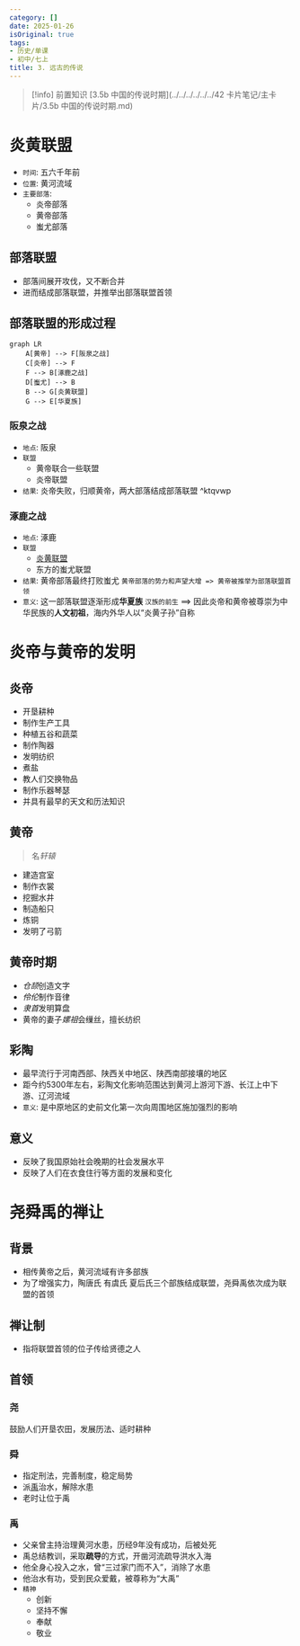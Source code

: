 ```yaml
---
category: []
date: 2025-01-26
isOriginal: true
tags:
- 历史/单课
- 初中/七上
title: 3. 远古的传说
---
```

> [!info] 前置知识
> [3.5b 中国的传说时期](../../../../../../42 卡片笔记/主卡片/3.5b 中国的传说时期.md)
# 炎黄联盟
- `时间`: 五六千年前
- `位置`: 黄河流域
- `主要部落`: 
    - 炎帝部落
    - 黄帝部落
    - 蚩尤部落
## 部落联盟
- 部落间展开攻伐，又不断合并
- 进而结成部落联盟，并推举出部落联盟首领
## 部落联盟的形成过程
```mermaid
graph LR
    A[黄帝] --> F[阪泉之战]
    C[炎帝] --> F
    F --> B[涿鹿之战]
    D[蚩尤] --> B
    B --> G[炎黄联盟]
    G --> E[华夏族]
```
### 阪泉之战
- `地点`: 阪泉
- `联盟`
    - 黄帝联合一些联盟
    - 炎帝联盟
- `结果`: 炎帝失败，归顺黄帝，两大部落结成部落联盟 ^ktqvwp
### 涿鹿之战
- `地点`: 涿鹿
- `联盟`
    - [炎黄联盟](#^ktqvwp)
    - 东方的蚩尤联盟
- `结果`: 黄帝部落最终打败蚩尤 `黄帝部落的势力和声望大增 => 黄帝被推举为部落联盟首领`
- `意义`: 这一部落联盟逐渐形成**华夏族** `汉族的前生` ==> 因此炎帝和黄帝被尊崇为中华民族的**人文初祖**，海内外华人以“炎黄子孙”自称
# 炎帝与黄帝的发明
## 炎帝
- 开垦耕种
- 制作生产工具
- 种植五谷和蔬菜
- 制作陶器
- 发明纺织
- 煮盐
- 教人们交换物品
- 制作乐器琴瑟
- 并具有最早的天文和历法知识
## 黄帝
> 名*轩辕*

- 建造宫室
- 制作衣裳
- 挖掘水井
- 制造船只
- 炼铜
- 发明了弓箭
## 黄帝时期
- *仓颉*创造文字
- *伶伦*制作音律
- *隶首*发明算盘
- 黄帝的妻子*嫘祖*会缫丝，擅长纺织
## 彩陶
- 最早流行于河南西部、陕西关中地区、陕西南部接壤的地区
- 距今约5300年左右，彩陶文化影响范围达到黄河上游河下游、长江上中下游、辽河流域
- `意义`: 是中原地区的史前文化第一次向周围地区施加强烈的影响
## 意义
- 反映了我国原始社会晚期的社会发展水平
- 反映了人们在衣食住行等方面的发展和变化

# 尧舜禹的禅让
## 背景
- 相传黄帝之后，黄河流域有许多部族
- 为了增强实力，陶唐氏 有虞氏 夏后氏三个部族结成联盟，尧舜禹依次成为联盟的首领
## 禅让制
- 指将联盟首领的位子传给贤德之人
## 首领
### 尧
鼓励人们开垦农田，发展历法、适时耕种
### 舜
- 指定刑法，完善制度，稳定局势
- 派[禹](#禹)治水，解除水患
- 老时让位于禹
### 禹
- 父亲曾主持治理黄河水患，历经9年没有成功，后被处死
- 禹总结教训，采取**疏导**的方式，开凿河流疏导洪水入海
- 他全身心投入之水，曾“三过家门而不入”，消除了水患
- 他治水有功，受到民众爱戴，被尊称为“大禹”
- `精神`
    - 创新
    - 坚持不懈
    - 奉献
    - 敬业